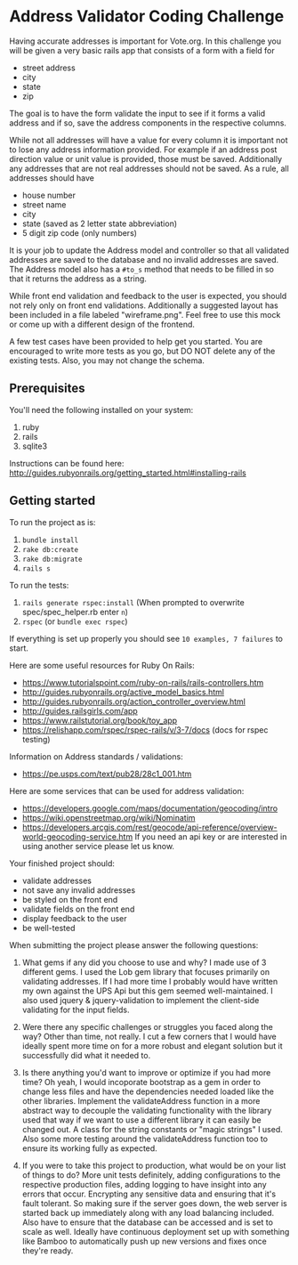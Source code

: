 # Address Validator Coding Challenge

Having accurate addresses is important for Vote.org. In this challenge you will be given a 
very basic rails app that consists of a form with a field for 
- street address 
- city
- state 
- zip

The goal is to have the form validate the input to see if it forms a valid address
and if so, save the address components in the respective columns.

While not all addresses will have a value for every column it is important not to lose any
address information provided. For example if an address post direction value or unit value
is provided, those must be saved. Additionally any addresses that are not real addresses 
should not be saved. As a rule, all addresses should have
 - house number
 - street name 
 - city 
 - state (saved as 2 letter state abbreviation)
 - 5 digit zip code (only numbers) 

It is your job to update the Address model and controller so that all validated 
addresses are saved to the database and no invalid addresses are saved. The Address model
also has a `#to_s` method that needs to be filled in so that it returns the address as 
a string. 
 
While front end validation and feedback to the user is expected, you should not rely only on 
front end validations. Additionally a suggested layout has been included in a file labeled 
"wireframe.png". Feel free to use this mock or come up with a different design of the frontend. 

A few test cases have been provided to help get you started. You are encouraged to write more
tests as you go, but DO NOT delete any of the existing tests. Also, you may not change the
schema.

## Prerequisites

You'll need the following installed on your system:
1. ruby
2. rails
3. sqlite3

Instructions can be found here: http://guides.rubyonrails.org/getting_started.html#installing-rails

## Getting started

To run the project as is:
1. `bundle install`
2. `rake db:create`
3. `rake db:migrate`
4. `rails s`

To run the tests:
1. `rails generate rspec:install`
  (When prompted to overwrite spec/spec_helper.rb enter `n`)
2. `rspec` (or `bundle exec rspec`)

If everything is set up properly you should see `10 examples, 7 failures` to start. 
 
Here are some useful resources for Ruby On Rails:
- https://www.tutorialspoint.com/ruby-on-rails/rails-controllers.htm
- http://guides.rubyonrails.org/active_model_basics.html
- http://guides.rubyonrails.org/action_controller_overview.html
- http://guides.railsgirls.com/app
- https://www.railstutorial.org/book/toy_app
- https://relishapp.com/rspec/rspec-rails/v/3-7/docs (docs for rspec testing)

Information on Address standards / validations:
- https://pe.usps.com/text/pub28/28c1_001.htm

Here are some services that can be used for address validation:
- https://developers.google.com/maps/documentation/geocoding/intro
- https://wiki.openstreetmap.org/wiki/Nominatim
- https://developers.arcgis.com/rest/geocode/api-reference/overview-world-geocoding-service.htm
If you need an api key or are interested in using another service please let us know.

Your finished project should:
- validate addresses
- not save any invalid addresses
- be styled on the front end
- validate fields on the front end
- display feedback to the user
- be well-tested

When submitting the project please answer the following questions:
 1. What gems if any did you choose to use and why?
 I made use of 3 different gems. I used the Lob gem library that focuses primarily on validating addresses. If I had more time I probably would have written my own against the UPS Api but this gem seemed well-maintained. I also used jquery & jquery-validation to implement the client-side validating for the input fields.
 
 2. Were there any specific challenges or struggles you faced along the way?
 Other than time, not really. I cut a few corners that I would have ideally spent more time on for a more robust and elegant solution but it successfully did what it needed to.
 
 3. Is there anything you'd want to improve or optimize if you had more time?
 Oh yeah, I would incoporate bootstrap as a gem in order to change less files and have the dependencies needed loaded like the other libraries. Implement the validateAddress function in a more abstract way to decouple the validating functionality with the library used that way if we want to use a different library it can easily be changed out. A class for the string constants or "magic strings" I used. Also some more testing around the validateAddress function too to ensure its working fully as expected.
 
 4. If you were to take this project to production, what would be on your list of things to do?
 More unit tests definitely, adding configurations to the respective production files, adding logging to have insight into any errors that occur. Encrypting any sensitive data and ensuring that it's fault tolerant. So making sure if the server goes down, the web server is started back up immediately along with any load balancing included. Also have to ensure that the database can be accessed and is set to scale as well. Ideally have continuous deployment set up with something like Bamboo to automatically push up new versions and fixes once they're ready.







